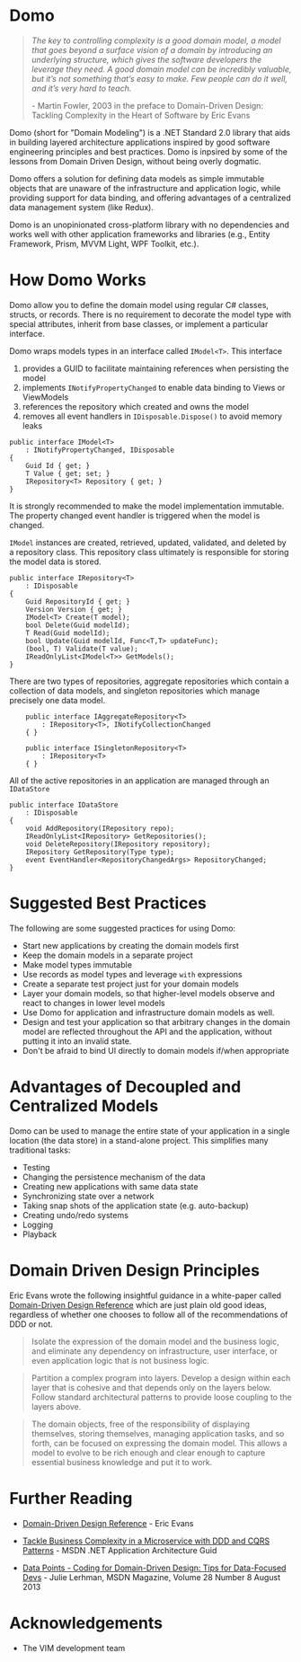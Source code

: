 #  Domo 

> <i>The key to controlling complexity is a good domain model, a model that goes beyond a surface vision of a domain by introducing an underlying structure, which gives the software developers the leverage they need. A good domain model can be incredibly valuable, but it’s not something that’s easy to make. Few people can do it well, and it’s very hard to teach.</i> <p> - Martin Fowler, 2003 in the preface to Domain-Driven Design: Tackling Complexity in the Heart of Software by Eric Evans

 Domo (short for "Domain Modeling") is a .NET Standard 2.0 library that aids in building layered architecture applications inspired by good software engineering principles and best practices. Domo is inpsired by some of the lessons from Domain Driven Design, without being overly dogmatic.

 Domo offers a solution for defining data models as simple immutable objects that are unaware of the infrastructure and application logic, while providing support for data binding, and offering advantages of a centralized data management system (like Redux).

 Domo is an unopinionated cross-platform library with no dependencies and works well with other application frameworks and libraries (e.g., Entity Framework, Prism, MVVM Light, WPF Toolkit, etc.).

# How  Domo Works 

 Domo allow you to define the domain model using regular C# classes, structs, or records. There is no requirement to decorate the model type with special attributes, inherit from base classes, or implement a particular interface. 

 Domo wraps models types in an interface called `IModel<T>`. This interface 

1. provides a GUID to facilitate maintaining references when persisting the model
1. implements `INotifyPropertyChanged` to enable data binding to Views or ViewModels
1. references the repository which created and owns the model
1. removes all event handlers in `IDisposable.Dispose()` to avoid memory leaks

```
public interface IModel<T> 
    : INotifyPropertyChanged, IDisposable
{
    Guid Id { get; }
    T Value { get; set; }
    IRepository<T> Repository { get; }
}
```

It is strongly recommended to make the model implementation immutable. The property changed event handler is triggered when the model is changed. 

`IModel` instances are created, retrieved, updated, validated, and deleted by a repository class. This repository class ultimately is responsible for storing the model data is stored. 

```
public interface IRepository<T>
    : IDisposable
{
    Guid RepositoryId { get; }
    Version Version { get; }
    IModel<T> Create(T model);
    bool Delete(Guid modelId);
    T Read(Guid modelId);
    bool Update(Guid modelId, Func<T,T> updateFunc);
    (bool, T) Validate(T value);
    IReadOnlyList<IModel<T>> GetModels();
}
```

There are two types of repositories, aggregate repositories which contain a collection of data models, and singleton repositories which manage precisely one data model.

```
    public interface IAggregateRepository<T> 
        : IRepository<T>, INotifyCollectionChanged
    { }

    public interface ISingletonRepository<T> 
        : IRepository<T>
    { }
```

All of the active repositories in an application are managed through an `IDataStore`

```
public interface IDataStore
    : IDisposable
{
    void AddRepository(IRepository repo);
    IReadOnlyList<IRepository> GetRepositories();
    void DeleteRepository(IRepository repository);
    IRepository GetRepository(Type type);   
    event EventHandler<RepositoryChangedArgs> RepositoryChanged;
}
```

# Suggested Best Practices 

The following are some suggested practices for using  Domo: 

* Start new applications by creating the domain models first
* Keep the domain models in a separate project
* Make model types immutable
* Use records as model types and leverage `with` expressions
* Create a separate test project just for your domain models
* Layer your domain models, so that higher-level models observe and react to changes in lower level models
* Use Domo for application and infrastructure domain models as well. 
* Design and test your application so that arbitrary changes in the domain model are reflected throughout the API and the application, without putting it into an invalid state. 
* Don't be afraid to bind UI directly to domain models if/when appropriate

# Advantages of Decoupled and Centralized Models

Domo can be used to manage the entire state of your application in a single location (the data store) in a stand-alone project. This simplifies many traditional tasks:

* Testing 
* Changing the persistence mechanism of the data 
* Creating new applications with same data state
* Synchronizing state over a network 
* Taking snap shots of the application state (e.g. auto-backup)
* Creating undo/redo systems
* Logging 
* Playback 

# Domain Driven Design Principles

Eric Evans wrote the following insightful guidance in a white-paper called [Domain-Driven Design Reference](https://www.domainlanguage.com/wp-content/uploads/2016/05/DDD_Reference_2015-03.pdf) which are just plain old good ideas, regardless of whether one chooses to follow all of the recommendations of DDD or not. 

> Isolate the expression of the domain model and the business logic, and eliminate any dependency on infrastructure, user interface, or even application logic that is not business logic. 

> Partition a complex program into layers. Develop a design within each layer that is cohesive and that depends only on the layers below. Follow standard architectural patterns to provide loose coupling to the layers above. 

> The domain objects, free of the responsibility of displaying themselves, storing themselves, managing application tasks, and so forth, can be focused on expressing the domain model. This allows a model to evolve to be rich enough and clear enough to capture essential business knowledge and put it to work. 


# Further Reading

* [Domain-Driven Design Reference](https://www.domainlanguage.com/wp-content/uploads/2016/05/DDD_Reference_2015-03.pdf) - Eric Evans

* [Tackle Business Complexity in a Microservice with DDD and CQRS Patterns](https://docs.microsoft.com/en-us/dotnet/architecture/microservices/microservice-ddd-cqrs-patterns/) - MSDN .NET Application Architecture Guid

* [Data Points - Coding for Domain-Driven Design: Tips for Data-Focused Devs](https://docs.microsoft.com/en-us/archive/msdn-magazine/2013/august/data-points-coding-for-domain-driven-design-tips-for-data-focused-devs) - Julie Lerhman, MSDN Magazine, Volume 28 Number 8 August 2013

# Acknowledgements 

* The VIM development team





